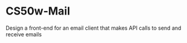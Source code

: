 # CS50w-Mail
Design a front-end for an email client that makes API calls to send and receive emails
